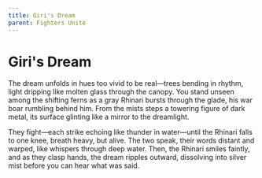```yaml
---
title: Giri's Dream
parent: Fighters Unite
---
```


# Giri's Dream

The dream unfolds in hues too vivid to be real—trees bending in rhythm, light dripping like molten glass through the canopy. You stand unseen among the shifting ferns as a gray Rhinari bursts through the glade, his war boar rumbling behind him. From the mists steps a towering figure of dark metal, its surface glinting like a mirror to the dreamlight.

They fight—each strike echoing like thunder in water—until the Rhinari falls to one knee, breath heavy, but alive. The two speak, their words distant and warped, like whispers through deep water. Then, the Rhinari smiles faintly, and as they clasp hands, the dream ripples outward, dissolving into silver mist before you can hear what was said.
